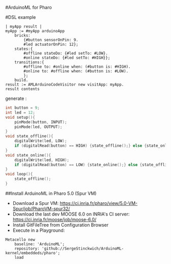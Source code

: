 #ArduinoML for Pharo

#DSL example
```Smalltalk
| myApp result |
myApp := #myApp arduinoApp
    bricks:
        {#button sensorOnPin: 9.
        #led actuatorOnPin: 12};
    states:{
        #offline stateDo: {#led setTo: #LOW}.
        #online stateDo: {#led setTo: #HIGH}};
    transitions:{
        #offline to: #online when: (#button is: #HIGH).
        #online to: #offline when: (#button is: #LOW).
        };
    build.
result := AMLArduinoCodeVisitor new visitApp: myApp.
result contents
```

generate : 

```C
int button = 9;
int led = 12;
void setup(){
	pinMode(button, INPUT);
	pinMode(led, OUTPUT);
}
void state_offline(){
	digitalWrite(led, LOW);
	if (digitalRead(button) == HIGH) {state_offline();} else {state_online();}
}
void state_online(){
	digitalWrite(led, HIGH);
	if (digitalRead(button) == LOW) {state_online();} else {state_offline();}
}
void loop(){
	state_offline();
}
```

##Install ArduinoML in Pharo 5.0 (Spur VM)
* Download a Spur VM: https://ci.inria.fr/pharo/view/5.0-VM-Spur/job/PharoVM-spur32/
* Download the last dev MOOSE 6.0 on INRIA's CI server: https://ci.inria.fr/moose/job/moose-6.0/
* Install GitFileTree from Configuration Browser
* Execute in a Playground:
```Smalltalk
Metacello new
    baseline: 'ArduinoML';
    repository: 'github://SergeStinckwich/ArduinoML-kernel/embeddeds/pharo';
    load
```
